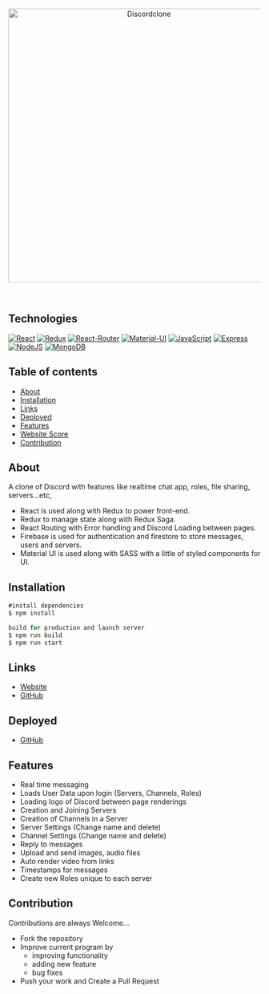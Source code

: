 
<div align="center">
  <br />
  <p>
  <a href="https://ibb.co/9gXYTYQ"><img src="https://i.ibb.co/54Dc8cb/Discordclone.jpg" width="546" alt="Discordclone" border="0"></a>
  </p>
  <br />
  </div>

## Technologies

[![React](https://img.shields.io/badge/react-%2320232a.svg?style=for-the-badge&logo=react&logoColor=%2361DAFB)](https://github.com/AkshayGowda-repo)
[![Redux](https://img.shields.io/badge/Redux-593D88?style=flat&logo=redux&logoColor=white&link=https://github.com/arihant-jain-09)](https://github.com/AkshayGowda-repo)
[![React-Router](https://img.shields.io/badge/React_Router-CA4245?style=for-the-badge&logo=react-router&logoColor=white)](https://github.com/AkshayGowda-repo)
 [![Material-UI](https://img.shields.io/badge/MUI-%230081CB.svg?style=for-the-badge&logo=mui&logoColor=white)](https://github.com/arihant-jain-09)
 [![JavaScript](https://img.shields.io/badge/JavaScript-F7DF1E?style=flat&logo=javascript&logoColor=black&link=https://github.com/arihant-jain-09)](https://github.com/AkshayGowda-repo)
  [![Express](https://img.shields.io/badge/Express.js-404D59?style=for-the-badge)](https://github.com/AkshayGowda-repo)
 [![NodeJS](https://img.shields.io/badge/Node.js-43853D?style=for-the-badge&logo=node.js&logoColor=white)](https://github.com/AkshayGowda-repo) 
 [![MongoDB](https://img.shields.io/badge/MongoDB-4EA94B?style=for-the-badge&logo=mongodb&logoColor=white)](https://github.com/AkshayGowda-repo) 

## Table of contents

- [About](#about)
- [Installation](#installation)
- [Links](#links)
- [Deployed](#Deployed)
- [Features](#Features)
- [Website Score](#Websitescore)
- [Contribution](#Contribution)

## About

A clone of Discord with features like realtime chat app, roles, file sharing, servers...etc,
- React is used along with Redux to power front-end.
- Redux to manage state along with Redux Saga.
- React Routing with Error handling and Discord Loading between pages.
- Firebase is used for authentication and firestore to store messages, users and servers.
- Material UI is used along with SASS with a little of styled components for UI.

## Installation
```js
#install dependencies
$ npm install

build for production and launch server
$ npm run build
$ npm run start
```

## Links

- [Website](https://arihant-jain-09.github.io/discord-clone/)
- [GitHub](https://github.com/arihant-jain-09/discord-clone)

## Deployed

- [GitHub](https://arihant-jain-09.github.io/discord-clone/)

## Features
-   Real time messaging 
-   Loads User Data upon login (Servers, Channels, Roles)
-   Loading logo of Discord between page renderings
-   Creation and Joining Servers
-   Creation of Channels in a Server
-   Server Settings (Change name and delete)
-   Channel Settings (Change name and delete)
-   Reply to messages
-   Upload and send images, audio files
-   Auto render video from links
-   Timestamps for messages
-   Create new Roles unique to each server

## Contribution
Contributions are always Welcome...

-   Fork the repository
-   Improve current program by
    -   improving functionality
    -   adding new feature
    -   bug fixes
-   Push your work and Create a Pull Request


